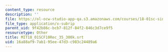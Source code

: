 ```yaml
---
content_type: resource
description: ''
file: https://ol-ocw-studio-app-qa.s3.amazonaws.com/courses/18-01sc-single-variable-calculus-fall-2010/16a88af97ab195ee47d3c983c24489a6_MIT18_01SCF10Rec_35_300k.srt
file_type: application/x-subrip
parent_uid: 9f42b86c-bcb7-812f-84f2-846c3d7ce9f5
resourcetype: Other
title: MIT18_01SCF10Rec_35_300k.srt
uid: 16a88af9-7ab1-95ee-47d3-c983c24489a6
---
```

